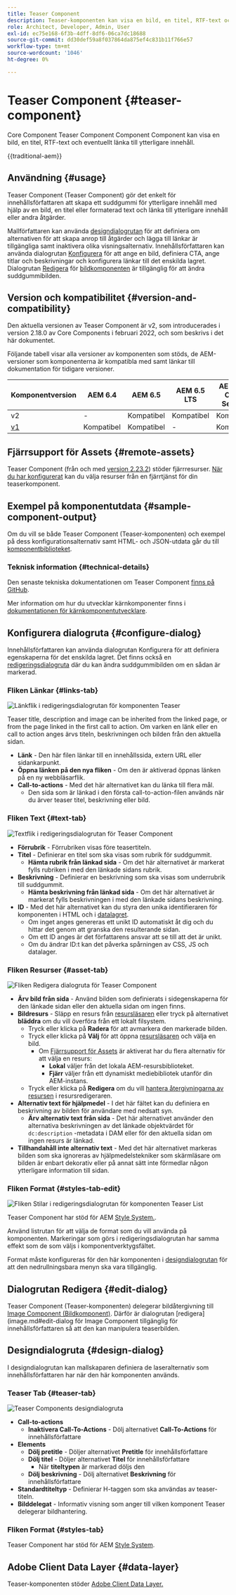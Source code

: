 ```yaml
---
title: Teaser Component
description: Teaser-komponenten kan visa en bild, en titel, RTF-text och eventuellt länka till ytterligare innehåll.
role: Architect, Developer, Admin, User
exl-id: ec75e168-6f3b-4dff-8df6-06ca7dc18688
source-git-commit: dd30def59a8f037864da875ef4c831b11f766e57
workflow-type: tm+mt
source-wordcount: '1046'
ht-degree: 0%

---
```



# Teaser Component {#teaser-component}

Core Component Teaser Component Component Component kan visa en bild, en titel, RTF-text och eventuellt länka till ytterligare innehåll.

{{traditional-aem}}

## Användning {#usage}

Teaser Component (Teaser Component) gör det enkelt för innehållsförfattaren att skapa ett suddgummi för ytterligare innehåll med hjälp av en bild, en titel eller formaterad text och länka till ytterligare innehåll eller andra åtgärder.

Mallförfattaren kan använda [designdialogrutan](#design-dialog) för att definiera om alternativen för att skapa anrop till åtgärder och lägga till länkar är tillgängliga samt inaktivera olika visningsalternativ. Innehållsförfattaren kan använda dialogrutan [Konfigurera](#configure-dialog) för att ange en bild, definiera CTA, ange titlar och beskrivningar och konfigurera länkar till det enskilda lagret. Dialogrutan [Redigera](image.md#edit-dialog) för [bildkomponenten](image.md) är tillgänglig för att ändra suddgummibilden.

## Version och kompatibilitet {#version-and-compatibility}

Den aktuella versionen av Teaser Component är v2, som introducerades i version 2.18.0 av Core Components i februari 2022, och som beskrivs i det här dokumentet.

Följande tabell visar alla versioner av komponenten som stöds, de AEM-versioner som komponenterna är kompatibla med samt länkar till dokumentation för tidigare versioner.

| Komponentversion | AEM 6.4 | AEM 6.5 | AEM 6.5 LTS | AEM as a Cloud Service |
|---|---|---|---|---|
| v2 | - | Kompatibel | Kompatibel | Kompatibel |
| [v1](v1/teaser.md) | Kompatibel | Kompatibel | - | Kompatibel |

## Fjärrsupport för Assets {#remote-assets}

Teaser Component (från och med [version 2.23.2](/help/versions.md)) stöder fjärrresurser. [När du har konfigurerat](/help/developing/remote-assets.md) kan du välja resurser från en fjärrtjänst för din teaserkomponent.

## Exempel på komponentutdata {#sample-component-output}

Om du vill se både Teaser Component (Teaser-komponenten) och exempel på dess konfigurationsalternativ samt HTML- och JSON-utdata går du till [komponentbiblioteket](https://adobe.com/go/aem_cmp_library_teaser).

### Teknisk information {#technical-details}

Den senaste tekniska dokumentationen om Teaser Component [finns på GitHub](https://adobe.com/go/aem_cmp_tech_teaser_v1).

Mer information om hur du utvecklar kärnkomponenter finns i [dokumentationen för kärnkomponentutvecklare](/help/developing/overview.md).

## Konfigurera dialogruta {#configure-dialog}

Innehållsförfattaren kan använda dialogrutan Konfigurera för att definiera egenskaperna för det enskilda lagret. Det finns också en [redigeringsdialogruta](#edit-dialog) där du kan ändra suddgummibilden om en sådan är markerad.

### Fliken Länkar {#links-tab}

![Länkflik i redigeringsdialogrutan för komponenten Teaser](/help/assets/teaser-edit-links.png)

Teaser title, description and image can be inherited from the linked page, or from the page linked in the first call to action. Om varken en länk eller en call to action anges ärvs titeln, beskrivningen och bilden från den aktuella sidan.

* **Länk** - Den här filen länkar till en innehållssida, extern URL eller sidankarpunkt.
* **Öppna länken på den nya fliken** - Om den är aktiverad öppnas länken på en ny webbläsarflik.
* **Call-to-actions** - Med det här alternativet kan du länka till flera mål.
   * Den sida som är länkad i den första call-to-action-filen används när du ärver teaser titel, beskrivning eller bild.

### Fliken Text {#text-tab}

![Textflik i redigeringsdialogrutan för Teaser Component](/help/assets/teaser-edit-text.png)

* **Förrubrik** - Förrubriken visas före teasertiteln.
* **Titel** - Definierar en titel som ska visas som rubrik för suddgummit.
   * **Hämta rubrik från länkad sida** - Om det här alternativet är markerat fylls rubriken i med den länkade sidans rubrik.
* **Beskrivning** - Definierar en beskrivning som ska visas som underrubrik till suddgummit.
   * **Hämta beskrivning från länkad sida** - Om det här alternativet är markerat fylls beskrivningen i med den länkade sidans beskrivning.
* **ID** - Med det här alternativet kan du styra den unika identifieraren för komponenten i HTML och i [datalagret](/help/developing/data-layer/overview.md).
   * Om inget anges genereras ett unikt ID automatiskt åt dig och du hittar det genom att granska den resulterande sidan.
   * Om ett ID anges är det författarens ansvar att se till att det är unikt.
   * Om du ändrar ID:t kan det påverka spårningen av CSS, JS och datalager.

### Fliken Resurser {#asset-tab}

![Fliken Redigera dialogruta för Teaser Component](/help/assets/teaser-edit-image.png)

* **Ärv bild från sida** - Använd bilden som definierats i sidegenskaperna för den länkade sidan eller den aktuella sidan om ingen finns.
* **Bildresurs** - Släpp en resurs från [resursläsaren](https://experienceleague.adobe.com/docs/experience-manager-cloud-service/sites/authoring/fundamentals/environment-tools.html) eller tryck på alternativet **bläddra** om du vill överföra från ett lokalt filsystem.
   * Tryck eller klicka på **Radera** för att avmarkera den markerade bilden.
   * Tryck eller klicka på **Välj** för att öppna [resursläsaren](https://experienceleague.adobe.com/docs/experience-manager-cloud-service/sites/authoring/fundamentals/environment-tools.html) och välja en bild.
      * Om [Fjärrsupport för Assets](#remote-assets) är aktiverat har du flera alternativ för att välja en resurs:
         * **Lokal** väljer från det lokala AEM-resursbiblioteket.
         * **Fjärr** väljer från ett dynamiskt mediebibliotek utanför din AEM-instans.
   * Tryck eller klicka på **Redigera** om du vill [hantera återgivningarna av resursen](https://experienceleague.adobe.com/docs/experience-manager-cloud-service/assets/manage/manage-digital-assets.html) i resursredigeraren.
* **Alternativ text för hjälpmedel** - I det här fältet kan du definiera en beskrivning av bilden för användare med nedsatt syn.
   * **Ärv alternativ text från sida** - Det här alternativet använder den alternativa beskrivningen av det länkade objektvärdet för `dc:description` -metadata i DAM eller för den aktuella sidan om ingen resurs är länkad.
* **Tillhandahåll inte alternativ text** - Med det här alternativet markeras bilden som ska ignoreras av hjälpmedelstekniker som skärmläsare om bilden är enbart dekorativ eller på annat sätt inte förmedlar någon ytterligare information till sidan.

### Fliken Format {#styles-tab-edit}

![Fliken Stilar i redigeringsdialogrutan för komponenten Teaser List ](/help/assets/teaser-edit-styles.png)

Teaser Component har stöd för AEM [Style System.](/help/get-started/authoring.md#component-styling).

Använd listrutan för att välja de format som du vill använda på komponenten. Markeringar som görs i redigeringsdialogrutan har samma effekt som de som väljs i komponentverktygsfältet.

Format måste konfigureras för den här komponenten i [designdialogrutan](#design-dialog) för att den nedrullningsbara menyn ska vara tillgänglig.

## Dialogrutan Redigera {#edit-dialog}

Teaser Component (Teaser-komponenten) delegerar bildåtergivning till [Image Component (Bildkomponent)](image.md). Därför är dialogrutan [redigera]&#x200B;(image.md#edit-dialog för Image Component tillgänglig för innehållsförfattaren så att den kan manipulera teaserbilden.

## Designdialogruta {#design-dialog}

I designdialogrutan kan mallskaparen definiera de laseralternativ som innehållsförfattaren har när den här komponenten används.

### Teaser Tab {#teaser-tab}

![Teaser Components designdialogruta](/help/assets/teaser-design.png)

* **Call-to-actions**
   * **Inaktivera Call-To-Actions** - Dölj alternativet **Call-To-Actions** för innehållsförfattare
* **Elements**
   * **Dölj pretitle** - Döljer alternativet **Pretitle** för innehållsförfattare
   * **Dölj titel** - Döljer alternativet **Titel** för innehållsförfattare
      * När **titeltypen** är markerad döljs den
   * **Dölj beskrivning** - Dölj alternativet **Beskrivning** för innehållsförfattare
* **Standardtiteltyp** - Definierar H-taggen som ska användas av teaser-titeln.
* **Bilddelegat** - Informativ visning som anger till vilken komponent Teaser delegerar bildhantering.

### Fliken Format {#styles-tab}

Teaser Component har stöd för AEM [Style System](/help/get-started/authoring.md#component-styling).

## Adobe Client Data Layer {#data-layer}

Teaser-komponenten stöder [Adobe Client Data Layer.](/help/developing/data-layer/overview.md)
